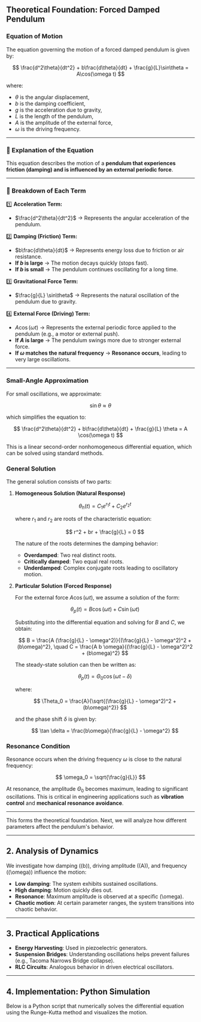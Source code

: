 ## **Theoretical Foundation: Forced Damped Pendulum**

### **Equation of Motion**
The equation governing the motion of a forced damped pendulum is given by:

$$
\frac{d^2\theta}{dt^2} + b\frac{d\theta}{dt} + \frac{g}{L}\sin\theta = A\cos(\omega t)
$$

where:
- $\theta$ is the angular displacement,
- $b$ is the damping coefficient,
- $g$ is the acceleration due to gravity,
- $L$ is the length of the pendulum,
- $A$ is the amplitude of the external force,
- $\omega$ is the driving frequency.

---

### **📌 Explanation of the Equation**
This equation describes the motion of a **pendulum that experiences friction (damping) and is influenced by an external periodic force**.

---

### **📘 Breakdown of Each Term**
1️⃣ **Acceleration Term:**  
   - $\frac{d^2\theta}{dt^2}$ → Represents the angular acceleration of the pendulum.  

2️⃣ **Damping (Friction) Term:**  
   - $b\frac{d\theta}{dt}$ → Represents energy loss due to friction or air resistance.  
   - **If $b$ is large** → The motion decays quickly (stops fast).  
   - **If $b$ is small** → The pendulum continues oscillating for a long time.  

3️⃣ **Gravitational Force Term:**  
   - $\frac{g}{L} \sin\theta$ → Represents the natural oscillation of the pendulum due to gravity.  

4️⃣ **External Force (Driving) Term:**  
   - $A\cos(\omega t)$ → Represents the external periodic force applied to the pendulum (e.g., a motor or external push).  
   - **If $A$ is large** → The pendulum swings more due to stronger external force.  
   - **If $\omega$ matches the natural frequency** → **Resonance occurs**, leading to very large oscillations.  

---
### **Small-Angle Approximation**
For small oscillations, we approximate:

$$
\sin\theta \approx \theta
$$

which simplifies the equation to:

$$
\frac{d^2\theta}{dt^2} + b\frac{d\theta}{dt} + \frac{g}{L} \theta = A \cos(\omega t)
$$

This is a linear second-order nonhomogeneous differential equation, which can be solved using standard methods.

### **General Solution**
The general solution consists of two parts:

1. **Homogeneous Solution (Natural Response)**

   $$
   \theta_h (t) = C_1 e^{r_1 t} + C_2 e^{r_2 t}
   $$

   where $r_1$ and $r_2$ are roots of the characteristic equation:

   $$
   r^2 + br + \frac{g}{L} = 0
   $$

   The nature of the roots determines the damping behavior:
   - **Overdamped**: Two real distinct roots.
   - **Critically damped**: Two equal real roots.
   - **Underdamped**: Complex conjugate roots leading to oscillatory motion.

2. **Particular Solution (Forced Response)**

   For the external force $A \cos(\omega t)$, we assume a solution of the form:

   $$
   \theta_p (t) = B \cos(\omega t) + C \sin(\omega t)
   $$

   Substituting into the differential equation and solving for $B$ and $C$, we obtain:

   $$
   B = \frac{A (\frac{g}{L} - \omega^2)}{(\frac{g}{L} - \omega^2)^2 + (b\omega)^2}, \quad C = \frac{A b \omega}{(\frac{g}{L} - \omega^2)^2 + (b\omega)^2}
   $$

   The steady-state solution can then be written as:

   $$
   \theta_p (t) = \Theta_0 \cos(\omega t - \delta)
   $$

   where:

   $$
   \Theta_0 = \frac{A}{\sqrt{(\frac{g}{L} - \omega^2)^2 + (b\omega)^2}}
   $$

   and the phase shift $\delta$ is given by:

   $$
   \tan \delta = \frac{b\omega}{\frac{g}{L} - \omega^2}
   $$

### **Resonance Condition**
Resonance occurs when the driving frequency $\omega$ is close to the natural frequency:

$$
\omega_0 = \sqrt{\frac{g}{L}}
$$

At resonance, the amplitude $\Theta_0$ becomes maximum, leading to significant oscillations. This is critical in engineering applications such as **vibration control** and **mechanical resonance avoidance**.

---

This forms the theoretical foundation. Next, we will analyze how different parameters affect the pendulum's behavior.

----

## **2. Analysis of Dynamics**  

We investigate how damping (\(b\)), driving amplitude (\(A\)), and frequency (\(\omega\)) influence the motion:  

- **Low damping**: The system exhibits sustained oscillations.  
- **High damping**: Motion quickly dies out.  
- **Resonance**: Maximum amplitude is observed at a specific \(\omega\).  
- **Chaotic motion**: At certain parameter ranges, the system transitions into chaotic behavior.  

---

## **3. Practical Applications**  

- **Energy Harvesting**: Used in piezoelectric generators.  
- **Suspension Bridges**: Understanding oscillations helps prevent failures (e.g., Tacoma Narrows Bridge collapse).  
- **RLC Circuits**: Analogous behavior in driven electrical oscillators.  

---

## **4. Implementation: Python Simulation**  

Below is a Python script that numerically solves the differential equation using the Runge-Kutta method and visualizes the motion.  

